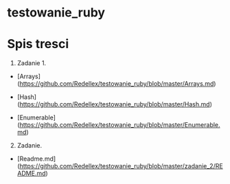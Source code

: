 # testowanie_ruby

Spis tresci
=
1. Zadanie 1.

- [Arrays] (https://github.com/Redellex/testowanie_ruby/blob/master/Arrays.md)
  
- [Hash] (https://github.com/Redellex/testowanie_ruby/blob/master/Hash.md)
  
- [Enumerable] (https://github.com/Redellex/testowanie_ruby/blob/master/Enumerable.md)

2. Zadanie.

- [Readme.md] (https://github.com/Redellex/testowanie_ruby/blob/master/zadanie_2/README.md)
  
